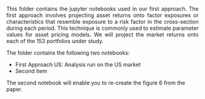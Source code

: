  <p align="justify"> This folder contains the jupyter notebooks used in our first approach. The first approach involves projecting asset returns onto factor exposures or characteristics that resemble exposure to a risk factor in the cross-section during each period. This technique is commonly used to estimate parameter values for asset pricing models. We will project the market returns onto each of the 153 portfolios under study. <p>
 
 The folder contains the following two notebooks:
<ul>
  <li>First Approach US: Analysis run on the US market</li>
  <li>Second item</li>
</ul>

The second notebook will enable you to re-create the figure 6 from the paper.
